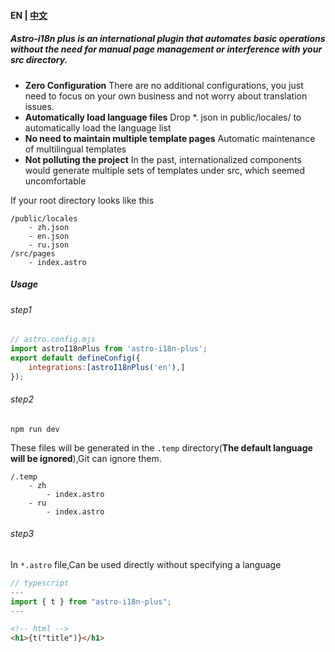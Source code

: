 #### EN | [中文](README.ZH.md)
##### Astro-i18n plus is an international plugin that automates basic operations without the need for manual page management or interference with your src directory.

-  **Zero Configuration**
    There are no additional configurations, you just need to focus on your own business and not worry about translation issues.
- **Automatically load language files**
    Drop *. json in public/locales/ to automatically load the language list
- **No need to maintain multiple template pages**
    Automatic maintenance of multilingual templates
- **Not polluting the project**
    In the past, internationalized components would generate multiple sets of templates under src, which seemed uncomfortable

If your root directory looks like this
```
/public/locales
    - zh.json
    - en.json
    - ru.json
/src/pages
    - index.astro
```
##### Usage
###### step1
``` javascript
// astro.config.mjs
import astroI18nPlus from 'astro-i18n-plus';
export default defineConfig({
    integrations:[astroI18nPlus('en'),]
});
```
###### step2
```shell
npm run dev
```
These files will be generated in the ```.temp``` directory(**The default language will be ignored**),Git can ignore them.
```
/.temp
    - zh
        - index.astro
    - ru
        - index.astro
```
###### step3
In ```*.astro``` file,Can be used directly without specifying a language
```typescript
// typescript
---
import { t } from "astro-i18n-plus";
---
```
```html
<!-- html -->
<h1>{t("title")}</h1>
```